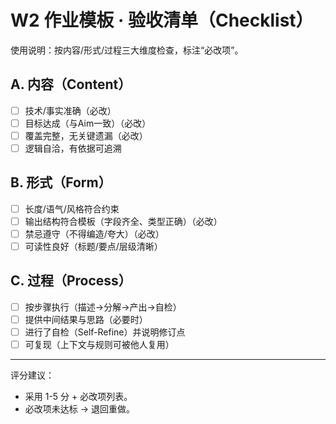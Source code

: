 # W2 作业模板 · 验收清单（Checklist）

使用说明：按内容/形式/过程三大维度检查，标注“必改项”。

## A. 内容（Content）
- [ ] 技术/事实准确（必改）
- [ ] 目标达成（与Aim一致）（必改）
- [ ] 覆盖完整，无关键遗漏（必改）
- [ ] 逻辑自洽，有依据可追溯

## B. 形式（Form）
- [ ] 长度/语气/风格符合约束
- [ ] 输出结构符合模板（字段齐全、类型正确）（必改）
- [ ] 禁忌遵守（不得编造/夸大）（必改）
- [ ] 可读性良好（标题/要点/层级清晰）

## C. 过程（Process）
- [ ] 按步骤执行（描述→分解→产出→自检）
- [ ] 提供中间结果与思路（必要时）
- [ ] 进行了自检（Self-Refine）并说明修订点
- [ ] 可复现（上下文与规则可被他人复用）

---

评分建议：
- 采用 1-5 分 + 必改项列表。
- 必改项未达标 → 退回重做。

